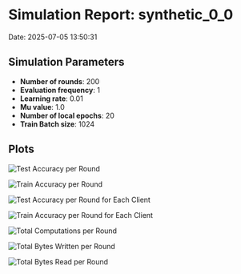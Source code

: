 # Simulation Report: synthetic_0_0
Date: 2025-07-05 13:50:31

## Simulation Parameters
- **Number of rounds**: 200
- **Evaluation frequency**: 1
- **Learning rate**: 0.01
- **Mu value**: 1.0
- **Number of local epochs**: 20
- **Train Batch size**: 1024

## Plots

![Test Accuracy per Round](test_accuracy_per_round.png)

![Train Accuracy per Round](train_accuracy_per_round.png)

![Test Accuracy per Round for Each Client](test_accuracy_per_round_per_client.png)

![Train Accuracy per Round for Each Client](train_accuracy_per_round_per_client.png)

![Total Computations per Round](total_computations_per_round.png)

![Total Bytes Written per Round](total_bytes_written_per_round.png)

![Total Bytes Read per Round](total_bytes_read_per_round.png)
